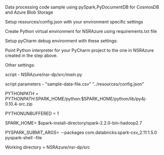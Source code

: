 
Data processing code sample using pySpark,PyDocumentDB for CosmosDB and Azure Blob Storage

Setup resources/config.json with your environment specific settings

Create Python virtual environment for NSRAzure using requirements.txt file

Setup pyCharm debug environment with these settings:

Point Python interpreter for your PyCharm project to the one in NSRAzure created in the step above.

Other settings:

script - NSRAzure/nsr-dp/src/_main_.py

script parameters - "sample-data-file.csv" "../resources/config.json"

PYTHONPATH = $PYTHONPATH:$SPARK_HOME/python:$SPARK_HOME/python/lib/py4j-0.10.4-src.zip

PYTHONUNBUFFERED = 1

SPARK_HOME= $spark-install-directory/spark-2.2.0-bin-hadoop2.7

PYSPARK_SUBMIT_ARGS= --packages com.databricks:spark-csv_2.11:1.5.0 pyspark-shell -file

Working directory  = NSRAzure/nsr-dp/src
